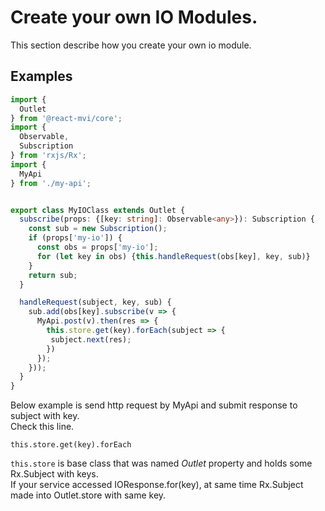 # Create your own IO Modules.

This section describe how you create your own io module.

## Examples

```typescript
import {
  Outlet
} from '@react-mvi/core';
import {
  Observable,
  Subscription
} from 'rxjs/Rx';
import {
  MyApi
} from './my-api';


export class MyIOClass extends Outlet {
  subscribe(props: {[key: string]: Observable<any>}): Subscription {
    const sub = new Subscription();
    if (props['my-io']) {
      const obs = props['my-io'];
      for (let key in obs) {this.handleRequest(obs[key], key, sub)}
    }
    return sub;
  }

  handleRequest(subject, key, sub) {
    sub.add(obs[key].subscribe(v => {
      MyApi.post(v).then(res => {
        this.store.get(key).forEach(subject => {
         subject.next(res);
        })
      });
    }));
  }
}
```

Below example is send http request by MyApi and submit response to subject with key.  
Check this line.

```
this.store.get(key).forEach
```

`this.store` is base class that was named _Outlet_ property and holds some Rx.Subject with keys.  
If your service accessed IOResponse.for(key), at same time Rx.Subject made into Outlet.store with same key.
